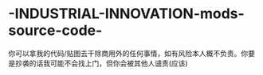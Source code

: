 # -INDUSTRIAL-INNOVATION-mods-source-code-
你可以拿我的代码/贴图去干除商用外的任何事情，如有风险本人概不负责。你要是抄袭的话我可能不会找上门，但你会被其他人谴责(应该)

